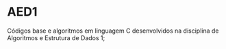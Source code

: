 # AED1

Códigos base e algoritmos em linguagem C desenvolvidos na disciplina de Algoritmos e Estrutura de Dados 1;
